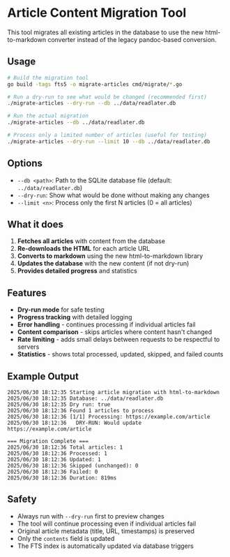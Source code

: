 # Article Content Migration Tool

This tool migrates all existing articles in the database to use the new html-to-markdown converter instead of the legacy pandoc-based conversion.

## Usage

```bash
# Build the migration tool
go build -tags fts5 -o migrate-articles cmd/migrate/*.go

# Run a dry-run to see what would be changed (recommended first)
./migrate-articles --dry-run --db ../data/readlater.db

# Run the actual migration
./migrate-articles --db ../data/readlater.db

# Process only a limited number of articles (useful for testing)
./migrate-articles --dry-run --limit 10 --db ../data/readlater.db
```

## Options

- `--db <path>`: Path to the SQLite database file (default: `../data/readlater.db`)
- `--dry-run`: Show what would be done without making any changes
- `--limit <n>`: Process only the first N articles (0 = all articles)

## What it does

1. **Fetches all articles** with content from the database
2. **Re-downloads the HTML** for each article URL
3. **Converts to markdown** using the new html-to-markdown library
4. **Updates the database** with the new content (if not dry-run)
5. **Provides detailed progress** and statistics

## Features

- **Dry-run mode** for safe testing
- **Progress tracking** with detailed logging
- **Error handling** - continues processing if individual articles fail
- **Content comparison** - skips articles where content hasn't changed
- **Rate limiting** - adds small delays between requests to be respectful to servers
- **Statistics** - shows total processed, updated, skipped, and failed counts

## Example Output

```
2025/06/30 18:12:35 Starting article migration with html-to-markdown
2025/06/30 18:12:35 Database: ../data/readlater.db
2025/06/30 18:12:35 Dry run: true
2025/06/30 18:12:36 Found 1 articles to process
2025/06/30 18:12:36 [1/1] Processing: https://example.com/article
2025/06/30 18:12:36   DRY-RUN: Would update https://example.com/article

=== Migration Complete ===
2025/06/30 18:12:36 Total articles: 1
2025/06/30 18:12:36 Processed: 1
2025/06/30 18:12:36 Updated: 1
2025/06/30 18:12:36 Skipped (unchanged): 0
2025/06/30 18:12:36 Failed: 0
2025/06/30 18:12:36 Duration: 819ms
```

## Safety

- Always run with `--dry-run` first to preview changes
- The tool will continue processing even if individual articles fail
- Original article metadata (title, URL, timestamps) is preserved
- Only the `contents` field is updated
- The FTS index is automatically updated via database triggers